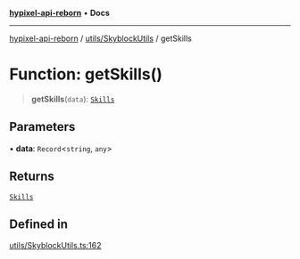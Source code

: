 [**hypixel-api-reborn**](../../../README.md) • **Docs**

***

[hypixel-api-reborn](../../../modules.md) / [utils/SkyblockUtils](../README.md) / getSkills

# Function: getSkills()

> **getSkills**(`data`): [`Skills`](../../../structures/SkyBlock/SkyblockMemberTypes/interfaces/Skills.md)

## Parameters

• **data**: `Record`\<`string`, `any`\>

## Returns

[`Skills`](../../../structures/SkyBlock/SkyblockMemberTypes/interfaces/Skills.md)

## Defined in

[utils/SkyblockUtils.ts:162](https://github.com/Kathund/REBORN-docs-TEST/blob/226e7f6a62bb6bca87ef0828ac84e9098d59f860/src/utils/SkyblockUtils.ts#L162)
